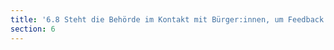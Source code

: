 ```yaml
---
title: '6.8 Steht die Behörde im Kontakt mit Bürger:innen, um Feedback entgegenzunehmen und ihre Arbeit zu verbessern?'
section: 6
---
```

